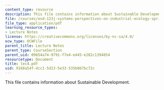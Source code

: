 ```yaml
---
content_type: resource
description: This file contains information about Sustainable Development.
file: /courses/esd-123j-systems-perspectives-on-industrial-ecology-spring-2006/9168a54fdcc15d135e33535b067bc72c_lec4.pdf
file_type: application/pdf
learning_resource_types:
- Lecture Notes
license: https://creativecommons.org/licenses/by-nc-sa/4.0/
ocw_type: OCWFile
parent_title: Lecture Notes
parent_type: CourseSection
parent_uid: 09654a74-9791-f7e4-e445-e282c1394854
resourcetype: Document
title: lec4.pdf
uid: 9168a54f-dcc1-5d13-5e33-535b067bc72c
---
```

This file contains information about Sustainable Development.